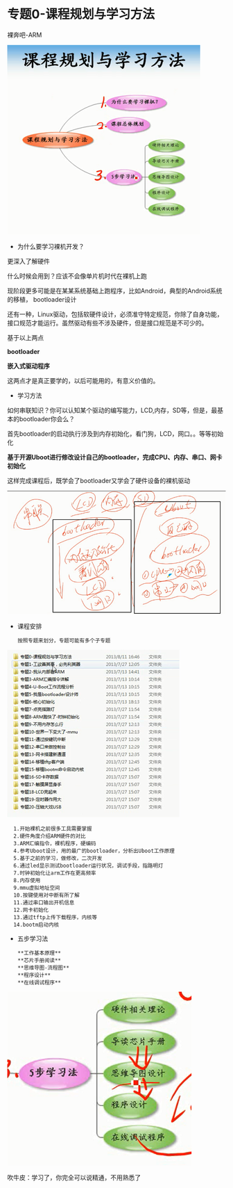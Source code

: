 # 专题0-课程规划与学习方法

裸奔吧-ARM


![课程规划](image/课程规划.png)

* 为什么要学习裸机开发？

更深入了解硬件

什么时候会用到？应该不会像单片机时代在裸机上跑

现阶段更多可能是在某某系统基础上跑程序，比如Android，典型的Android系统的移植，
bootloader设计

还有一种，Linux驱动，包括软硬件设计，必须准守特定规范，你除了自身功能，接口规范才能运行。虽然驱动有些不涉及硬件，但是接口规范是不可少的。

基于以上两点

**bootloader**

**嵌入式驱动程序**

这两点才是真正要学的，以后可能用的，有意义价值的。

* 学习方法

如何串联知识？你可以认知某个驱动的编写能力，LCD,内存，SD等，但是，最基本的bootloader你会么？

首先bootloader的启动执行涉及到内存初始化，看门狗，LCD，网口。。等等初始化

**基于开源Uboot进行修改设计自己的bootloader，完成CPU、内存、串口、网卡初始化**

这样完成课程后，既学会了bootloader又学会了硬件设备的裸机驱动


![老师笔记](image/老师笔记.png)

* 课程安排

      按照专题来划分，专题可能有多个子专题

![课程安排](image/课程安排.png)

      1.开始裸机之前很多工具需要掌握
      2.硬件角度介绍ARM硬件的对比
      3.ARM汇编指令，裸机程序，硬编码
      4.参考Uboot设计，用的最广的bootloader，分析出Uboot工作原理
      5.基于之前的学习，做修改，二次开发
      6.通过led显示测试bootloader运行状况，调试手段，指路明灯
      7.时钟初始化让arm工作在更高频率
      8.内存使用
      9.mmu虚拟地址空间
      10.按键使用对中断有所了解
      11.通过串口输出开机信息
      12.网卡初始化
      13.通过tftp上传下载程序，内核等
      14.bootm启动内核

* 五步学习法

      **工作基本原理**
      **芯片手册阅读**
      **思维导图-流程图**
      **程序设计**
      **在线调试程序**

![五步学习法](image/五步学习法.png)

吹牛皮：学习了，你完全可以说精通，不用熟悉了
